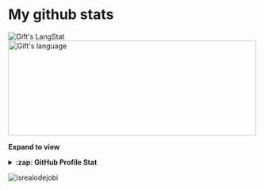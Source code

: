 # My github stats
 <div>
   <img align="center" src="https://github-readme-streak-stats.herokuapp.com/?user=Corey-Stowe" alt="Gift's LangStat" />
  <img align="center" src="https://github-readme-stats.vercel.app/api/top-langs?username=Corey-Stowe&langs_count=10&show_icons=true&locale=en&layout=compact&theme=light" alt="Gift's language" height="192px"  width="500px"/>
</div>

**Expand to view**
<details>
  <summary><b>:zap: GitHub Profile Stat</b></summary>
  <img src="https://github-readme-stats.anuraghazra1.vercel.app/api?username=Corey-Stowe&show_icons=true" />
</details>

<!-- GitHub section: END -->

<!-- Profile Views -->

<p align="left"> <img src="https://komarev.com/ghpvc/?username=Corey-Stowe&label=Profile%20views&color=0e75b6&style=flat" alt="isrealodejobi" />
</p>
